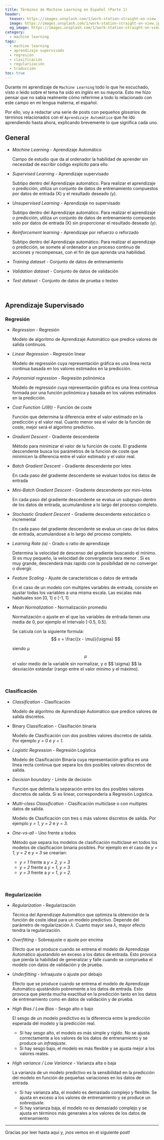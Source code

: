 ```yaml
---
title: Términos de Machine Learning en Español (Parte 1)
header:
  teaser: https://images.unsplash.com/1/work-station-straight-on-view.jpg?ixlib=rb-1.2.1&q=85&fm=jpg&crop=entropy&cs=srgb&w=6000
  image: https://images.unsplash.com/1/work-station-straight-on-view.jpg?ixlib=rb-1.2.1&q=85&fm=jpg&crop=entropy&cs=srgb&w=6000
  og_image: https://images.unsplash.com/1/work-station-straight-on-view.jpg?ixlib=rb-1.2.1&q=85&fm=jpg&crop=entropy&cs=srgb&w=6000
category: 
  - machine learning
tags: 
  - machine learning
  - aprendizaje supervisado
  - regresión
  - clasificación
  - regularización
  - traducción
toc: true
---
```


Durante mi aprendizaje de `Machine Learning` todo lo que he escuchado, visto o leido sobre el tema ha sido en *inglés* en su mayoría. Esto me hizo pensar que no sabía realmente cómo referirme a todo lo relacionado con este campo en mi lengua materna, el español.

Por ello, voy a redactar una serie de posts con pequeños *glosarios* de términos relacionados con el `Aprendizaje Automático` que he ido aprendiendo hasta ahora, explicando brevemente lo que significa cada uno.

## General

- *Machine Learning* - Aprendizaje Automático

    Campo de estudio que da al ordenador la habilidad de aprender sin necesidad de escribir código explícito para ello.

- *Supervised Learning* - Aprendizaje supervisado

    Subtipo dentro del Aprendizaje automático. Para realizar el aprendizaje o predicción, utiliza un conjunto de datos de entrenamiento compuestos por datos de entrada (X) y el resultado deseado (y). 

- *Unsupervised Learning* - Aprendizaje no supervisado

    Subtipo dentro del Aprendizaje automático. Para realizar el aprendizaje o predicción, utiliza un conjunto de datos de entrenamiento compuesto solo por datos de entrada (X) sin proporcionar el resultado deseado (y).

- *Reinforcement learning* - Aprendizaje por refuerzo o reforzado

    Subtipo dentro del Aprendizaje automático. Para realizar el aprendizaje o predicción, se somete al ordenador a un proceso continuo de acciones y recompensas, con el fin de que aprenda una habilidad.

- *Training dataset* - Conjunto de datos de entrenamiento

- *Validation dataset* - Conjunto de datos de validación

- *Test dataset* - Conjunto de datos de prueba o testeo

<br/>

## Aprendizaje Supervisado

### Regresión

- *Regression* - Regresión

    Modelo de algoritmo de Aprendizaje Automático que predice valores de salida continuos.  

- *Linear Regression* - Regresión linear

    Modelo de regressión cuya representación gráfica es una línea recta continua basada en los valores estimados en la predicción. 

- *Polynomial regression* - Regresión polinómica

    Modelo de regressión cuya representación gráfica es una línea continua formada por una función polinómica y basada en los valores estimados en la predicción. 

- *Cost Function (J(θ))* - Función de coste

    Función que determina la diferencia entre el valor estimado en la predicción y el valor real. Cuanto menor sea el valor de la función de coste, mejor será el algoritmo predictivo.

- *Gradient Descent* - Gradiente descendente

    Método para minimizar el valor de la función de coste. El gradiente descendente busca los parámetros de la funcion de coste que minimicen la diferencia entre el valor estimado y el valor real.

- *Batch Gradient Descent* - Gradiente descendente por lotes

    En cada paso del gradiente descendente se evaluan todos los datos de entrada

- *Mini-Batch Gradient Descent* - Gradiente descendente por mini-lotes

    En cada paso del gradiente descendente se evalua un subgrupo dentro de los datos de entrada, acumulandose a lo largo del proceso completo.

- *Stochastic Gradient Descent* - Gradiente descendente estocástico o incremental

    En cada paso del gradiente descendente se evalua un caso de los datos de entrada, acumulandose a lo largo del proceso completo.

- *Learning Rate (α)* - Grado o ratio de aprendizaje

    Determina la velocidad de descenso del gradiente buscando el mínimo. Si es muy pequeño, la velocidad de convergencia sera menor . Si es muy grande, descenderá más rapido con la posibilidad de no converger o divergir.

- *Feature Scaling* - Ajuste de características o datos de entrada

    En el caso de un modelo con multiples variables de entrada, consiste en ajustar todas los variables a una misma escala. Las escalas más habituales son [0, 1] o [-1, 1]

- *Mean Normalization* - Normalización promedio

    Normalización o ajuste en el que las variables de entrada tienen una media de 0, por ejemplo el intervalo [-0.5, 0.5]. 

    Se calcula con la siguiente formula: $$ x = \frac{(x - \mu)}{\sigma} $$
    
    siendo μ $$ \mu $$ el valor medio de la variable sin normalizar, y σ $$ \sigma} $$ la desviación estándar (rango entre el valor mínimo y el máximo). 
    
    <br/>

### Clasificación

- *Classification* - Clasificación

    Modelo de algoritmo de Aprendizaje Automático que predice valores de salida discretos.  

- Binary Classification - Clasifiación binaria

    Modelo de Clasificación con dos posibles valores discretos de salida. Por ejemplo *y = 0 e y = 1*.

- *Logistic Regression* - Regresión Logística

    Modelo de Clasificación Binaria cuya representación gráfica es una línea recta continua que separa los dos posibles valores discretos de salida.

- *Decision boundary* - Límite de decisión

    Función que delimita la separación entre los dos posibles valores discretos de salida. Si es linear, correspondería a Regresión Logística. 

- *Multi-class Classification* - Clasificación multiclase o con multiples datos de salida.

    Modelo de Clasificación con tres o más valores discretos de salida. Por ejemplo *y = 1*, *y = 2* e *y = 3*.

- *One-vs-all* - Uno frente a todos

    Método que separa los modelos de clasificación multiclase en todos los modelos de clasificación binaria posibles. Por ejemplo en el caso de *y = 1*, *y = 2* e *y = 3* se crearían: 
    - *y = 1* frente a *y = 2*, *y = 3*
    - *y = 2* frente a *y = 1*, *y = 3*
    - *y = 3* frente a *y = 1*, *y = 2.*

<br/>

### Regularización

- *Regularization* - Regularización

    Técnica del Aprendizaje Automático que optimiza la obtención de la función de coste ideal para un modelo predictivo. Depende del parámetro de regularización $\lambda$. Cuanto mayor sea $\lambda$, mayor efecto tendra la regularización.

- *Overfitting* - Sobreajuste o ajuste por encima

    Efecto que se produce cuando se entrena el modelo de Aprendizaje Automático ajustandolo en exceso a los datos de entrada. Esto provoca que pierda la habilidad de generalizar y falle cuando se comprueba el modelo con datos de validación y de prueba.

- *Underfitting* - Infraajuste o ajuste por debajo

    Efecto que se produce cuando se entrena el modelo de Aprendizaje Automático ajustándolo pobremente a los datos de entrada. Esto provoca que pierda mucha exactitud en la predicción tanto en los datos de entrenamiento como en datos de validación y de prueba.

- *High Bias / Low Bias* - Sesgo alto o bajo

    El sesgo de un modelo predictivo es la diferencia entre la predicción esperada del modelo y la predicción real. 

    - Si hay sesgo alto, el modelo es más simple y rígido. No se ajusta correctamente a los valores de los datos de entrenamiento y se produce un *infraajuste*.
    - Si hay sesgo bajo, el modelo es más flexible y se ajusta mejor a los valores reales.
    
- *High variance / Low Variance* - Varianza alta o baja

    La varianza de un modelo predictivo es la sensibilidad en la predicción del modelo en función de pequeñas variaciones en los datos de entrada.

    - Si hay varianza alta, el modelo es demasiado complejo y flexible. Se ajusta en exceso a los valores de entrenamiento y se produce un *sobreajuste*.
    - Si hay varianza baja, el modelo no es demasiado complejo y se ajusta en términos más generales a los valores de los datos de entrenamiento
    

---

Gracias por leer hasta aquí y, ¡nos vemos en el siguiente post!

